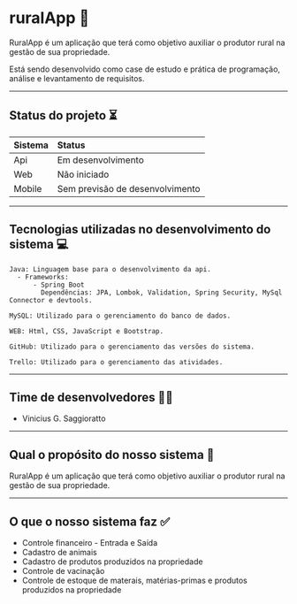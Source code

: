 # ruralApp :tractor:
RuralApp é um aplicação que terá como objetivo auxiliar o produtor rural na gestão de sua propriedade.

Está sendo desenvolvido como case de estudo e prática de programação, análise e levantamento de requisitos.

--------
## Status do projeto :hourglass_flowing_sand:
Sistema  | Status
:--------|:---------------------------------------
Api      | Em desenvolvimento
Web      | Não iniciado
Mobile   | Sem previsão de desenvolvimento

--------
## Tecnologias utilizadas no desenvolvimento do sistema :computer:

```
Java: Linguagem base para o desenvolvimento da api.
  - Frameworks:
      - Spring Boot
        Dependências: JPA, Lombok, Validation, Spring Security, MySql Connector e devtools.
```
```
MySQL: Utilizado para o gerenciamento do banco de dados.
```
```
WEB: Html, CSS, JavaScript e Bootstrap.
```
```
GitHub: Utilizado para o gerenciamento das versões do sistema.
```
```
Trello: Utilizado para o gerenciamento das atividades.
```
--------

## Time de desenvolvedores :mage_man:
* Vinicius G. Saggioratto
--------

## Qual o propósito do nosso sistema :handshake:
RuralApp é um aplicação que terá como objetivo auxiliar o produtor rural na gestão de sua propriedade.

--------
## O que o nosso sistema faz :white_check_mark:
* Controle financeiro - Entrada e Saída
* Cadastro de animais
* Cadastro de produtos produzidos na propriedade
* Controle de vacinação
* Controle de estoque de materais, matérias-primas e produtos produzidos na propriedade
